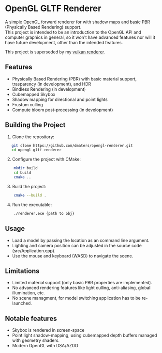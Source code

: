 # OpenGL GLTF Renderer

A simple OpenGL forward renderer for with shadow maps and basic PBR (Physically Based Rendering) support. \
This project is intended to be an introduction to the OpenGL API and computer graphics in general, so it won't have advanced features nor will it have future development, other than the intended features. 

This project is superseded by my [vulkan renderer](https://github.com/dmaters/vulkan-renderer.git).


## Features
- Physically Based Rendering (PBR) with basic material support, trasparency (in development), and HDR
- Bindless Rendering (in development)
- Cubemapped Skybox
- Shadow mapping for directional and point lights
- Frustum culling
- Compute bloom post-processing (in development)


## Building the Project
1. Clone the repository:
```bash
   git clone https://github.com/dmaters/opengl-renderer.git
   cd opengl-gltf-renderer
```
2. Configure the project with CMake:
```bash
    mkdir build
    cd build
    cmake ..
```
3. Build the project:

```bash
    cmake --build .
```
4. Run the executable:

```bash
    ./renderer.exe {path to obj}
```

## Usage

- Load a model by passing the location as an command line argument.
- Lighting and camera position can be adjusted in the source code (src/Application.cpp).
- Use the mouse and keyboard (WASD) to navigate the scene.

## Limitations

- Limited material support (only basic PBR properties are implemented).
- No advanced rendering features like light culling, anti-aliasing, global illumination, etc.  
- No scene managment, for model switching application has to be re-launched.

## Notable features

- Skybox is rendered in screen-space
- Point light shadow-mapping, using cubemapped depth buffers managed with geometry shaders.
- Modern OpenGL with DSA/AZDO 

